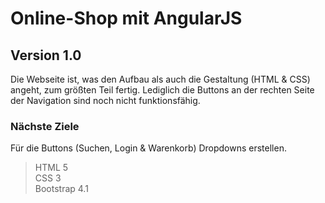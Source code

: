 # Online-Shop mit AngularJS

## Version 1.0
Die Webseite ist, was den Aufbau als auch die Gestaltung (HTML & CSS) angeht, zum größten Teil fertig. Lediglich die Buttons 
an der rechten Seite der Navigation sind noch nicht funktionsfähig. 

### Nächste Ziele
Für die Buttons (Suchen, Login & Warenkorb) Dropdowns erstellen. 

> HTML 5<br>
> CSS 3<br>
> Bootstrap 4.1
